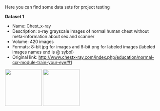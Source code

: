 Here you can find some data sets for project testing

**Dataset 1**
- Name: Chest_x-ray
- Description: x-ray grayscale images of normal human chest without meta-information about sex and scanner
- Volume: 420 images
- Formats: 8-bit jpg for images and 8-bit png for labeled images (labeled images names end is @ sybol)
- Original link: http://www.chestx-ray.com/index.php/education/normal-cxr-module-train-your-eye#!1

<img src="https://github.com/pi-null-mezon/OpenIST/blob/master/Datasets/Chest_x-ray/1-10-500-500-100.jpg" width="120">

<img src="https://github.com/pi-null-mezon/OpenIST/blob/master/Datasets/Chest_x-ray/1-10-500-500-100@.png" width="120">  
